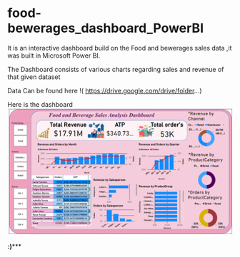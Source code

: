 # food-bewerages_dashboard_PowerBI
It is an interactive dashboard build on the Food and bewerages sales data ,it was built in Microsoft Power BI.

The Dashboard consists of various charts regarding sales and revenue of that given dataset

 Data Can be found here !( https://drive.google.com/drive/folder...)
 
Here is the dashboard
![](https://github.com/kundetivamsi2001/food-bewerages_dashboard_PowerBI/blob/main/dashboard.png?raw=true)

****************************:)*******************************
